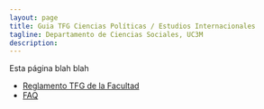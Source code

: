 ```yaml
---
layout: page
title: Guia TFG Ciencias Políticas / Estudios Internacionales
tagline: Departamento de Ciencias Sociales, UC3M
description:
---
```


Esta página blah blah

- [Reglamento TFG de la Facultad](files/reglamento.pdf)
- [FAQ](pages/overview.html)
